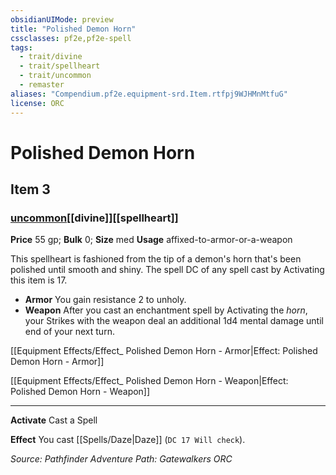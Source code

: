 ```yaml
---
obsidianUIMode: preview
title: "Polished Demon Horn"
cssclasses: pf2e,pf2e-spell
tags:
  - trait/divine
  - trait/spellheart
  - trait/uncommon
  - remaster
aliases: "Compendium.pf2e.equipment-srd.Item.rtfpj9WJHMnMtfuG"
license: ORC
---
```

# Polished Demon Horn
## Item 3
### [uncommon](uncommon "Uncommon Rarity Trait")[[divine]][[spellheart]]


**Price** 55 gp; 
**Bulk** 0; **Size** med
**Usage** affixed-to-armor-or-a-weapon

This spellheart is fashioned from the tip of a demon's horn that's been polished until smooth and shiny. The spell DC of any spell cast by Activating this item is 17.

*   **Armor** You gain resistance 2 to unholy.
*   **Weapon** After you cast an enchantment spell by Activating the _horn_, your Strikes with the weapon deal an additional 1d4 mental damage until end of your next turn.

[[Equipment Effects/Effect_ Polished Demon Horn - Armor|Effect: Polished Demon Horn - Armor]]

[[Equipment Effects/Effect_ Polished Demon Horn - Weapon|Effect: Polished Demon Horn - Weapon]]

* * *

**Activate** Cast a Spell

**Effect** You cast [[Spells/Daze|Daze]] (`DC 17 Will check`).

*Source: Pathfinder Adventure Path: Gatewalkers*
*ORC*